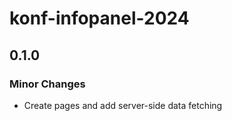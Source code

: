 # konf-infopanel-2024

## 0.1.0

### Minor Changes

- Create pages and add server-side data fetching
